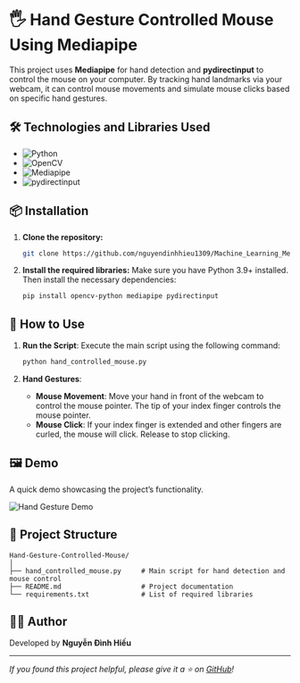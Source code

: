 
# 🖐️ Hand Gesture Controlled Mouse Using Mediapipe

This project uses **Mediapipe** for hand detection and **pydirectinput** to control the mouse on your computer. By tracking hand landmarks via your webcam, it can control mouse movements and simulate mouse clicks based on specific hand gestures.

## 🛠️ Technologies and Libraries Used
- ![Python](https://img.shields.io/badge/Python-3.9-blue.svg)
- ![OpenCV](https://img.shields.io/badge/OpenCV-4.5.3-blue.svg) 
- ![Mediapipe](https://img.shields.io/badge/Mediapipe-0.8.7-green.svg)
- ![pydirectinput](https://img.shields.io/badge/pydirectinput-1.0.4-orange.svg)

## 📦 Installation

1. **Clone the repository:**
   ```bash
   git clone https://github.com/nguyendinhhieu1309/Machine_Learning_Mediapipe.git
   ```

2. **Install the required libraries:**
   Make sure you have Python 3.9+ installed. Then install the necessary dependencies:
   ```bash
   pip install opencv-python mediapipe pydirectinput
   ```

## 🚀 How to Use

1. **Run the Script**: 
   Execute the main script using the following command:
   ```bash
   python hand_controlled_mouse.py
   ```

2. **Hand Gestures**:
   - **Mouse Movement**: Move your hand in front of the webcam to control the mouse pointer. The tip of your index finger controls the mouse pointer.
   - **Mouse Click**: If your index finger is extended and other fingers are curled, the mouse will click. Release to stop clicking.

## 🖼️ Demo

A quick demo showcasing the project’s functionality.

![Hand Gesture Demo](https://github.com/user-attachments/assets/demo.gif)

## 📂 Project Structure

```
Hand-Gesture-Controlled-Mouse/
│
├── hand_controlled_mouse.py     # Main script for hand detection and mouse control
├── README.md                    # Project documentation
└── requirements.txt             # List of required libraries
```

## 🧑‍💻 Author
Developed by **Nguyễn Đình Hiếu**

---

_If you found this project helpful, please give it a ⭐ on [GitHub](https://github.com/nguyendinhhieu1309/Machine_Learning_Mediapipe.git)!_
